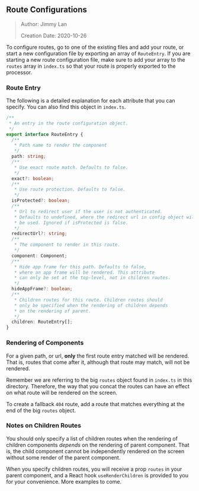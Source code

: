 ## Route Configurations

> Author: Jimmy Lan
>
> Creation Date: 2020-10-26

To configure routes, go to one of the existing files and add your route, 
or start a new configuration file by exporting an array of `RouteEntry`.
If you are starting a new route configuration file, make sure to add your 
array to the `routes` array in `index.ts` so that your route is properly 
exported to the processor.

### Route Entry
The following is a detailed explanation for each attribute that you can specify.
You can also find this object in `index.ts`.

```typescript
/**
 * An entry in the route configuration object.
 */
export interface RouteEntry {
  /**
   * Path name to render the component
   */
  path: string;
  /**
   * Use exact route match. Defaults to false.
   */
  exact?: boolean;
  /**
   * Use route protection. Defaults to false.
   */
  isProtected?: boolean;
  /**
   * Url to redirect user if the user is not authenticated.
   * Defaults to undefined, where the redirect url in config object will
   * be used. Ignored if isProtected is false.
   */
  redirectUrl?: string;
  /**
   * The component to render in this route.
   */
  component: Component;
  /**
   * Hide app frame for this path. Defaults to false,
   * where an app frame will be rendered. This attribute
   * can only be set at the top-level, not in children routes.
   */
  hideAppFrame?: boolean;
  /**
   * Children routes for this route. Children routes should
   * only be specified when the rendering of children depends
   * on the rendering of parent.
   */
  children: RouteEntry[];
}
```
### Rendering of Components

For a given path, or url, **only** the first route entry matched
will be rendered. That is, routes that come after it, although
that route may match, will not be rendered.

Remember we are referring to the big `routes` object found in `index.ts`
in this directory. Therefore, the way that you concat the routes can have
an effect on what route will be rendered on the screen.

To create a fallback `404` route, add a route that matches everything
at the end of the big `routes` object.

### Notes on Children Routes

You should only specify a list of children routes when the rendering of
children components *depends* on the rendering of parent component.
That is, the child component cannot be independently rendered on the screen
without some render of the parent component.

When you specify children routes, you will receive a prop `routes` in your parent
component, and a React hook `useRenderChildren` is provided to you for your convenience.
More examples to come.



